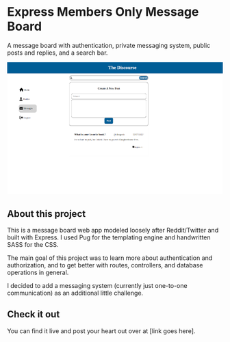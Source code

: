 # Express Members Only Message Board

A message board with authentication, private messaging system, public posts and replies, and a search bar.

![Project screenshot](/screenshot.png)

## About this project

This is a message board web app modeled loosely after Reddit/Twitter and built with Express. I used Pug for the templating engine and handwritten SASS for the CSS.

The main goal of this project was to learn more about authentication and authorization, and to get better with routes, controllers, and database operations in general. 

I decided to add a messaging system (currently just one-to-one communication) as an additional little challenge.

## Check it out

You can find it live and post your heart out over at [link goes here]. 
